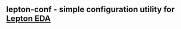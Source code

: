 ## lepton-conf - simple configuration utility for [Lepton EDA](https://github.com/lepton-eda/lepton-eda)


